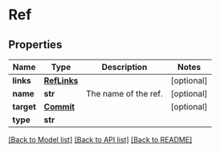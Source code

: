 # Ref

## Properties
Name | Type | Description | Notes
------------ | ------------- | ------------- | -------------
**links** | [**RefLinks**](RefLinks.md) |  | [optional] 
**name** | **str** | The name of the ref. | [optional] 
**target** | [**Commit**](Commit.md) |  | [optional] 
**type** | **str** |  | 

[[Back to Model list]](../README.md#documentation-for-models) [[Back to API list]](../README.md#documentation-for-api-endpoints) [[Back to README]](../README.md)


